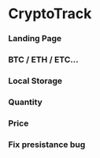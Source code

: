 # CryptoTrack

### Landing Page

### BTC / ETH / ETC...

### Local Storage

### Quantity

### Price

### Fix presistance bug
